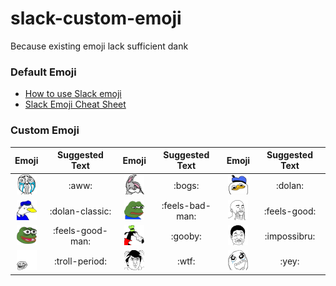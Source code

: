# slack-custom-emoji
Because existing emoji lack sufficient dank

### Default Emoji
- [How to use Slack emoji](https://get.slack.help/hc/en-us/articles/202931348-Emoji-and-emoticons)
- [Slack Emoji Cheat Sheet](https://www.webpagefx.com/tools/emoji-cheat-sheet/)

### Custom Emoji

| Emoji | Suggested Text | Emoji | Suggested Text | Emoji | Suggested Text |
|:-----:|:--------------:|:-----:|:--------------:|:-----:|:--------------:|
| <img src="custom_emoji/aww.png" width="32" height="32"/> | :aww: | <img src="custom_emoji/bogs.png" width="32" height="32"/> | :bogs: | <img src="custom_emoji/dolan.png" width="32" height="32"/> | :dolan: |
| <img src="custom_emoji/dolan-classic.png" width="32" height="32"/> | :dolan-classic: | <img src="custom_emoji/feels-bad-man.png" width="32" height="32"/> | :feels-bad-man: | <img src="custom_emoji/feels-good.png" width="32" height="32"/> | :feels-good: |
| <img src="custom_emoji/feels-good-man.png" width="32" height="32"/> | :feels-good-man: | <img src="custom_emoji/gooby.png" width="32" height="32"/> | :gooby: | <img src="custom_emoji/impossibru.png" width="32" height="32"/> | :impossibru: |
| <img src="custom_emoji/troll-period.png" width="32" height="32"/> | :troll-period: | <img src="custom_emoji/wtf.png" width="32" height="32"/> | :wtf: | <img src="custom_emoji/yey.png" width="32" height="32"/> | :yey: |
